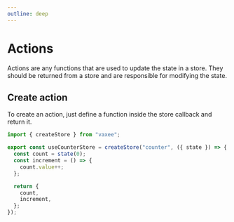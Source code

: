 ```yaml
---
outline: deep
---
```


# Actions

Actions are any functions that are used to update the state in a store. They should be returned from a store and are responsible for modifying the state.

## Create action

To create an action, just define a function inside the store callback and return it.

```ts
import { createStore } from "vaxee";

export const useCounterStore = createStore("counter", ({ state }) => {
  const count = state(0);
  const increment = () => {
    count.value++;
  };

  return {
    count,
    increment,
  };
});
```
